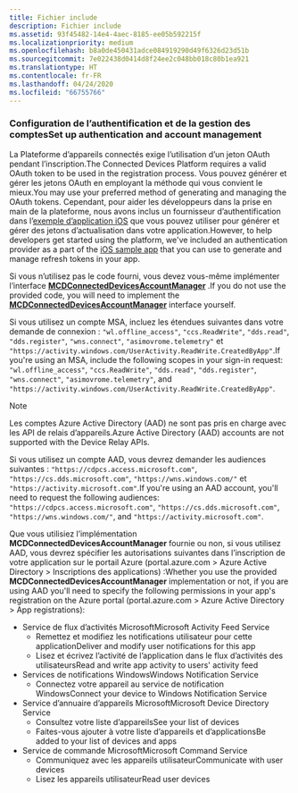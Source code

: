 ```yaml
---
title: Fichier include
description: Fichier include
ms.assetid: 93f45482-14e4-4aec-8185-ee05b592215f
ms.localizationpriority: medium
ms.openlocfilehash: b8a0de450431adce084919290d49f6326d23d51b
ms.sourcegitcommit: 7e022438d0414d8f24ee2c048bb018c80b1ea921
ms.translationtype: HT
ms.contentlocale: fr-FR
ms.lasthandoff: 04/24/2020
ms.locfileid: "66755766"
---
```

### <a name="set-up-authentication-and-account-management"></a><span data-ttu-id="969d6-103">Configuration de l’authentification et de la gestion des comptes</span><span class="sxs-lookup"><span data-stu-id="969d6-103">Set up authentication and account management</span></span>

<span data-ttu-id="969d6-104">La Plateforme d’appareils connectés exige l’utilisation d’un jeton OAuth pendant l’inscription.</span><span class="sxs-lookup"><span data-stu-id="969d6-104">The Connected Devices Platform requires a valid OAuth token to be used in the registration process.</span></span>  <span data-ttu-id="969d6-105">Vous pouvez générer et gérer les jetons OAuth en employant la méthode qui vous convient le mieux.</span><span class="sxs-lookup"><span data-stu-id="969d6-105">You may use your preferred method of generating and managing the OAuth tokens.</span></span>  <span data-ttu-id="969d6-106">Cependant, pour aider les développeurs dans la prise en main de la plateforme, nous avons inclus un fournisseur d’authentification dans l’[exemple d’application iOS](https://github.com/Microsoft/project-rome/tree/master/iOS/samples/account-provider-sample) que vous pouvez utiliser pour générer et gérer des jetons d’actualisation dans votre application.</span><span class="sxs-lookup"><span data-stu-id="969d6-106">However, to help developers get started using the platform, we've included an authentication provider as a part of the [iOS sample app](https://github.com/Microsoft/project-rome/tree/master/iOS/samples/account-provider-sample) that you can use to generate and manage refresh tokens in your app.</span></span>

<span data-ttu-id="969d6-107">Si vous n’utilisez pas le code fourni, vous devez vous-même implémenter l’interface **[MCDConnectedDevicesAccountManager](../objectivec-api/connecteddevices/MCDConnectedDevicesAccountManager.md)** .</span><span class="sxs-lookup"><span data-stu-id="969d6-107">If you do not use the provided code, you will need to implement the **[MCDConnectedDevicesAccountManager](../objectivec-api/connecteddevices/MCDConnectedDevicesAccountManager.md)** interface yourself.</span></span>

<span data-ttu-id="969d6-108">Si vous utilisez un compte MSA, incluez les étendues suivantes dans votre demande de connexion : `"wl.offline_access"`, `"ccs.ReadWrite"`, `"dds.read"`, `"dds.register"`, `"wns.connect"`, `"asimovrome.telemetry"` et `"https://activity.windows.com/UserActivity.ReadWrite.CreatedByApp"`.</span><span class="sxs-lookup"><span data-stu-id="969d6-108">If you're using an MSA, include the following scopes in your sign-in request: `"wl.offline_access"`, `"ccs.ReadWrite"`, `"dds.read"`, `"dds.register"`, `"wns.connect"`, `"asimovrome.telemetry"`, and `"https://activity.windows.com/UserActivity.ReadWrite.CreatedByApp"`.</span></span>

> [!NOTE]
> <span data-ttu-id="969d6-109">Les comptes Azure Active Directory (AAD) ne sont pas pris en charge avec les API de relais d’appareils.</span><span class="sxs-lookup"><span data-stu-id="969d6-109">Azure Active Directory (AAD) accounts are not supported with the Device Relay APIs.</span></span>

<span data-ttu-id="969d6-110">Si vous utilisez un compte AAD, vous devrez demander les audiences suivantes : `"https://cdpcs.access.microsoft.com"`, `"https://cs.dds.microsoft.com"`, `"https://wns.windows.com/"` et `"https://activity.microsoft.com"`.</span><span class="sxs-lookup"><span data-stu-id="969d6-110">If you're using an AAD account, you'll need to request the following audiences: `"https://cdpcs.access.microsoft.com"`, `"https://cs.dds.microsoft.com"`, `"https://wns.windows.com/"`, and `"https://activity.microsoft.com"`.</span></span>

<span data-ttu-id="969d6-111">Que vous utilisiez l’implémentation **MCDConnectedDevicesAccountManager** fournie ou non, si vous utilisez AAD, vous devrez spécifier les autorisations suivantes dans l’inscription de votre application sur le portail Azure (portal.azure.com > Azure Active Directory > Inscriptions des applications) :</span><span class="sxs-lookup"><span data-stu-id="969d6-111">Whether you use the provided **MCDConnectedDevicesAccountManager** implementation or not, if you are using AAD you'll need to specify the following permissions in your app's registration on the Azure portal (portal.azure.com > Azure Active Directory > App registrations):</span></span>
* <span data-ttu-id="969d6-112">Service de flux d’activités Microsoft</span><span class="sxs-lookup"><span data-stu-id="969d6-112">Microsoft Activity Feed Service</span></span> 
  * <span data-ttu-id="969d6-113">Remettez et modifiez les notifications utilisateur pour cette application</span><span class="sxs-lookup"><span data-stu-id="969d6-113">Deliver and modify user notifications for this app</span></span>
  * <span data-ttu-id="969d6-114">Lisez et écrivez l’activité de l’application dans le flux d’activités des utilisateurs</span><span class="sxs-lookup"><span data-stu-id="969d6-114">Read and write app activity to users' activity feed</span></span>
* <span data-ttu-id="969d6-115">Services de notifications Windows</span><span class="sxs-lookup"><span data-stu-id="969d6-115">Windows Notification Service</span></span>
  * <span data-ttu-id="969d6-116">Connectez votre appareil au service de notification Windows</span><span class="sxs-lookup"><span data-stu-id="969d6-116">Connect your device to Windows Notification Service</span></span> 
* <span data-ttu-id="969d6-117">Service d’annuaire d’appareils Microsoft</span><span class="sxs-lookup"><span data-stu-id="969d6-117">Microsoft Device Directory Service</span></span>
  * <span data-ttu-id="969d6-118">Consultez votre liste d’appareils</span><span class="sxs-lookup"><span data-stu-id="969d6-118">See your list of devices</span></span>
  * <span data-ttu-id="969d6-119">Faites-vous ajouter à votre liste d’appareils et d’applications</span><span class="sxs-lookup"><span data-stu-id="969d6-119">Be added to your list of devices and apps</span></span> 
* <span data-ttu-id="969d6-120">Service de commande Microsoft</span><span class="sxs-lookup"><span data-stu-id="969d6-120">Microsoft Command Service</span></span>
  * <span data-ttu-id="969d6-121">Communiquez avec les appareils utilisateur</span><span class="sxs-lookup"><span data-stu-id="969d6-121">Communicate with user devices</span></span>
  * <span data-ttu-id="969d6-122">Lisez les appareils utilisateur</span><span class="sxs-lookup"><span data-stu-id="969d6-122">Read user devices</span></span>
